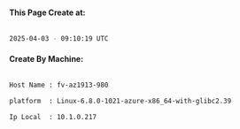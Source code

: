 
   
#### This Page Create at:

```bash

2025-04-03 - 09:10:19 UTC

```

#### Create By Machine:

```bash

Host Name : fv-az1913-980

platform  : Linux-6.8.0-1021-azure-x86_64-with-glibc2.39

Ip Local  : 10.1.0.217

```

